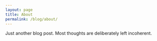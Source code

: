 ```yaml
---
layout: page
title: About
permalink: /blog/about/
---
```

Just another blog post. Most thoughts are deliberately left incoherent.
